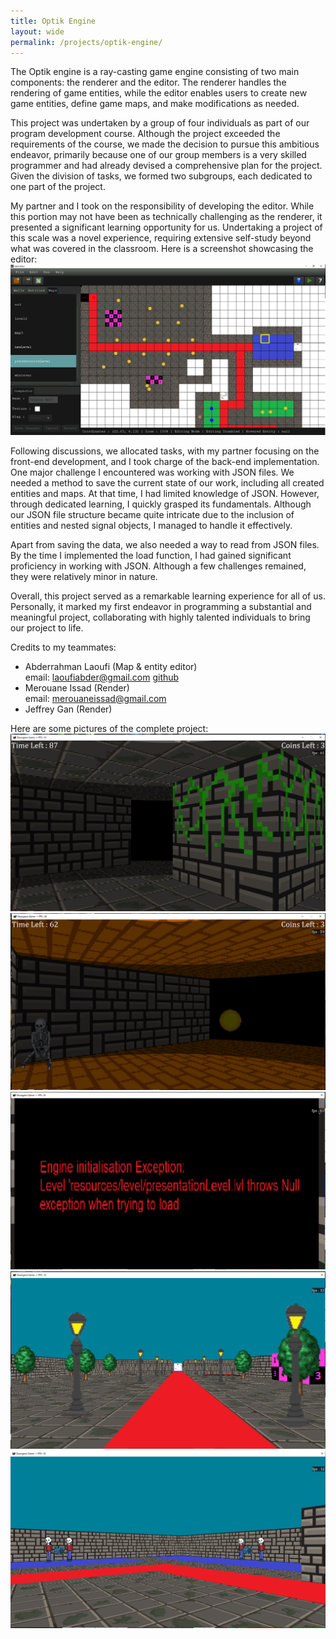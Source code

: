 ```yaml
---
title: Optik Engine
layout: wide
permalink: /projects/optik-engine/
---
```


The Optik engine is a ray-casting game engine consisting of two main components: the renderer and the editor. The renderer handles the rendering of game entities, while the editor enables users to create new game entities, define game maps, and make modifications as needed.

This project was undertaken by a group of four individuals as part of our program development course. Although the project exceeded the requirements of the course, we made the decision to pursue this ambitious endeavor, primarily because one of our group members is a very skilled programmer and had already devised a comprehensive plan for the project. Given the division of tasks, we formed two subgroups, each dedicated to one part of the project.

My partner and I took on the responsibility of developing the editor. While this portion may not have been as technically challenging as the renderer, it presented a significant learning opportunity for us. Undertaking a project of this scale was a novel experience, requiring extensive self-study beyond what was covered in the classroom. Here is a screenshot showcasing the editor: ![editor](../assets/pic/optik/optik_editor.png)

Following discussions, we allocated tasks, with my partner focusing on the front-end development, and I took charge of the back-end implementation. One major challenge I encountered was working with JSON files. We needed a method to save the current state of our work, including all created entities and maps. At that time, I had limited knowledge of JSON. However, through dedicated learning, I quickly grasped its fundamentals. Although our JSON file structure became quite intricate due to the inclusion of entities and nested signal objects, I managed to handle it effectively.

Apart from saving the data, we also needed a way to read from JSON files. By the time I implemented the load function, I had gained significant proficiency in working with JSON. Although a few challenges remained, they were relatively minor in nature.

Overall, this project served as a remarkable learning experience for all of us. Personally, it marked my first endeavor in programming a substantial and meaningful project, collaborating with highly talented individuals to bring our project to life.

Credits to my teammates:
- Abderrahman Laoufi (Map & entity editor) <br>
  email: laoufiabder@gmail.com  <a href="https://github.com/Eerohne">github</a>
- Merouane Issad (Render) <br> email: merouaneissad@gmail.com
- Jeffrey Gan (Render)

Here are some pictures of the complete project:
![optik_game1](../assets/pic/optik/optik_game.PNG)
![optik_game2](../assets/pic/optik/optik_game2.PNG)
![optik_pres1](../assets/pic/optik/optik_presentation_1.PNG)
![optik_pres2](../assets/pic/optik/optik_presentation_2.PNG)
![optik_pres3](../assets/pic/optik/optik_presentation_3.PNG)

